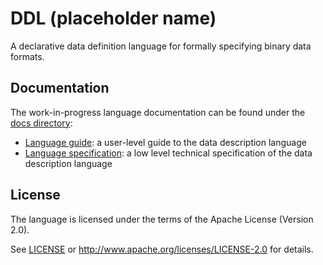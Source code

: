 # DDL (placeholder name)

A declarative data definition language for formally specifying binary
data formats.

## Documentation

The work-in-progress language documentation can be found under the [docs directory](./docs):

-   [Language guide](./docs/guide.md):
    a user-level guide to the data description language
-   [Language specification](./docs/specification.md):
    a low level technical specification of the data description language

## License

The language is licensed under the terms of the Apache License (Version 2.0).

See [LICENSE](./LICENSE) or http://www.apache.org/licenses/LICENSE-2.0 for details.
